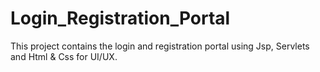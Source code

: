 # Login_Registration_Portal
This project contains the login and registration portal using Jsp, Servlets and Html &amp; Css for UI/UX.
